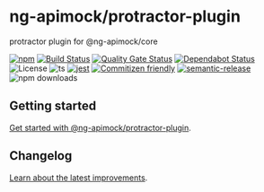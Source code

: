 # ng-apimock/protractor-plugin 
protractor plugin for @ng-apimock/core

[![npm](https://img.shields.io/npm/v/@ng-apimock/protractor-plugin?color=success)](https://www.npmjs.com/package/@ng-apimock/protractor-plugin) 
[![Build Status](https://github.com/ng-apimock/protractor-plugin/workflows/CI/badge.svg)](https://github.com/ng-apimock/protractor-plugin/actions?workflow=CI) 
[![Quality Gate Status](https://sonarcloud.io/api/project_badges/measure?project=ng-apimock_protractor-plugin&metric=alert_status)](https://sonarcloud.io/dashboard?id=ng-apimock_protractor-plugin)
[![Dependabot Status](https://img.shields.io/badge/dependabot-active-success.svg?logo=dependabot)](https://dependabot.com)
![License](https://img.shields.io/github/license/sourcerer-io/hall-of-fame.svg?color=blue)
![ts](https://badgen.net/badge/-/typeScript/blue?icon=typescript&label)
[![jest](https://img.shields.io/badge/tested_with-jest-99424f.svg?color=blue)](https://github.com/facebook/jest)
[![Commitizen friendly](https://img.shields.io/badge/commitizen-friendly-brightgreen.svg?color=blue)](http://commitizen.github.io/cz-cli/)
[![semantic-release](https://img.shields.io/badge/%20%20%F0%9F%93%A6%F0%9F%9A%80-semantic--release-blue.svg)](https://github.com/semantic-release/semantic-release)
![npm downloads](https://img.shields.io/npm/dm/@ng-apimock/protractor-plugin)


## Getting started
[Get started with @ng-apimock/protractor-plugin][gettingStarted].

## Changelog
[Learn about the latest improvements][changelog].

 
[gettingStarted]: https://ngapimock.org/docs/plugins/protractor-plugin
[api]: https://ngapimock.org/docs/api/select-scenario
[changelog]: https://github.com/ng-apimock/protractor-plugin/blob/master/CHANGELOG.md

